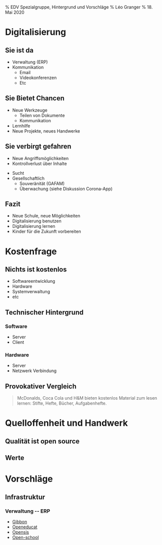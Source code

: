 % EDV Spezialgruppe, Hintergrund und Vorschläge
% Léo Granger
% 18. Mai 2020

# Digitalisierung

## Sie ist da

- Verwaltung (ERP)
- Kommunikation
  * Email
  * Videokonferenzen
  * Etc

## Sie Bietet Chancen

* Neue Werkzeuge
  - Teilen von Dokumente
  - Kommunikation
* Lernhilfe
* Neue Projekte, neues Handwerke

## Sie verbirgt gefahren

* Neue Angriffsmöglichkeiten
* Kontrollverlust über Inhalte
- Sucht
- Gesellschaftlich
  - Souveränität (GAFAM)
  - Überwachung (siehe Diskussion Corona-App)

## Fazit

* Neue Schule, neue Möglichkeiten
* Digitalisierung benutzen
* Digitalisierung lernen
* Kinder für die Zukunft vorbereiten

# Kostenfrage

## Nichts ist kostenlos

* Softwareentwicklung
* Hardware
* Systemverwaltung
* etc

## Technischer Hintergrund

### Software

- Server
- Client

### Hardware

- Server
- Netzwerk Verbindung

## Provokativer Vergleich

> McDonalds, Coca Cola und H\&M bieten kostenlos Material zum lesen lernen:
> Stifte, Hefte, Bücher, Aufgabenhefte.

# Quelloffenheit und Handwerk

## Qualität ist open source

## Werte

# Vorschläge

## Infrastruktur

### Verwaltung -- ERP

- [Gibbon](gibbonedu.org)
- [Openeducat](www.openeducat.org)
- [Opensis](opensis.com)
- [Open-school](open-school.org)
